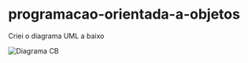 # programacao-orientada-a-objetos
Criei o diagrama UML a baixo

![Diagrama CB](https://github.com/LarissaRodrigues99/programacao-orientada-a-objetos/blob/main/M%C3%A9todos%20getter-setter-construtor/contaBancaria/assets/Diagrama%20em%20branco.png?raw=true)
